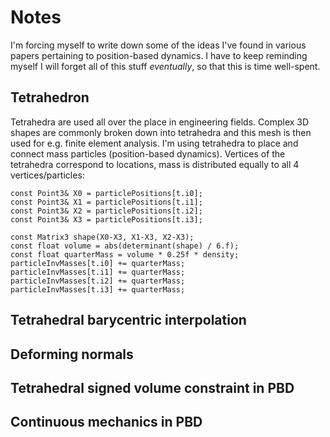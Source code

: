 Notes
=====

I'm forcing myself to write down some of the ideas I've found in various papers pertaining to position-based
dynamics. I have to keep reminding myself I will forget all of this stuff *eventually*, so that this is time
well-spent.


Tetrahedron
-----------

Tetrahedra are used all over the place in engineering fields. Complex 3D shapes are commonly broken down
into tetrahedra and this mesh is then used for e.g. finite element analysis. I'm using tetrahedra
to place and connect mass particles (position-based dynamics). Vertices of the tetrahedra correspond to
locations, mass is distributed equally to all 4 vertices/particles:

```
const Point3& X0 = particlePositions[t.i0];
const Point3& X1 = particlePositions[t.i1];
const Point3& X2 = particlePositions[t.i2];
const Point3& X3 = particlePositions[t.i3];

const Matrix3 shape(X0-X3, X1-X3, X2-X3);
const float volume = abs(determinant(shape) / 6.f);
const float quarterMass = volume * 0.25f * density;
particleInvMasses[t.i0] += quarterMass;
particleInvMasses[t.i1] += quarterMass;
particleInvMasses[t.i2] += quarterMass;
particleInvMasses[t.i3] += quarterMass;
```


Tetrahedral barycentric interpolation
-------------------------------------


Deforming normals
-----------------


Tetrahedral signed volume constraint in PBD
-------------------------------------------


Continuous mechanics in PBD
---------------------------
